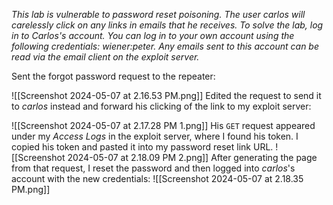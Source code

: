 *This lab is vulnerable to password reset poisoning. The user carlos will carelessly click on any links in emails that he receives. To solve the lab, log in to Carlos's account. You can log in to your own account using the following credentials: wiener:peter. Any emails sent to this account can be read via the email client on the exploit server.*

Sent the forgot password request to the repeater:

![[Screenshot 2024-05-07 at 2.16.53 PM.png]]
Edited the request to send it to *carlos* instead and forward his clicking of the link to my exploit server:

![[Screenshot 2024-05-07 at 2.17.28 PM 1.png]]
His `GET` request appeared under my *Access Logs* in the exploit server, where I found his token. I copied his token and pasted it into my password reset link URL.
![[Screenshot 2024-05-07 at 2.18.09 PM 2.png]]
After generating the page from that request, I reset the password and then logged into *carlos*'s account with the new credentials:
![[Screenshot 2024-05-07 at 2.18.35 PM.png]]